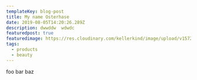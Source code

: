 ```yaml
---
templateKey: blog-post
title: My name Osterhase
date: 2019-08-05T14:20:26.289Z
description: dwwddw  wdwdc
featuredpost: true
featuredimage: https://res.cloudinary.com/kellerkind/image/upload/v1572457475/CD6V0159_pfywad.jpg
tags:
  - products
  - beauty
---
```


foo bar baz
